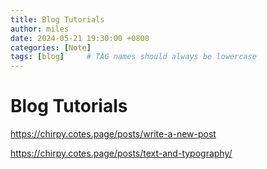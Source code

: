 ```yaml
---
title: Blog Tutorials
author: miles
date: 2024-05-21 19:30:00 +0800
categories: [Note]
tags: [blog]     # TAG names should always be lowercase
---
```

# Blog Tutorials
<https://chirpy.cotes.page/posts/write-a-new-post>

<https://chirpy.cotes.page/posts/text-and-typography/>